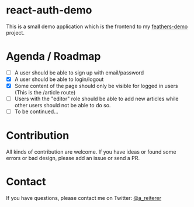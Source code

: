 # react-auth-demo

This is a small demo application which is the frontend to my [feathers-demo](https://github.com/areiterer/feathers-demo) project.
 
# Agenda / Roadmap

* [ ] A user should be able to sign up with email/password
* [x] A user should be able to login/logout
* [x] Some content of the page should only be visible for logged in users (This is the /article route)
* [ ] Users with the "editor" role should be able to add new articles while other users should not be able to do so.
* [ ] To be continued...

# Contribution
All kinds of contribution are welcome. If you have ideas or found some errors or bad design, please add an issue or 
send a PR.

# Contact
If you have questions, please contact me on Twitter: [@a_reiterer](https://twitter.com/a_reiterer)